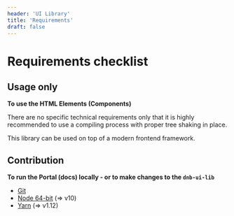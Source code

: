 ```yaml
---
header: 'UI Library'
title: 'Requirements'
draft: false
---
```


# Requirements checklist

## Usage only

**To use the HTML Elements (Components)**

There are no specific technical requirements only that it is highly recommended to use a compiling process with proper tree shaking in place.

This library can be used on top of a modern frontend framework.

## Contribution

**To run the Portal (docs) locally - or to make changes to the `dnb-ui-lib`**

- [Git](https://git-scm.com)
- [Node 64-bit](https://nodejs.org) (=> v10)
- [Yarn](https://yarnpkg.com) (=> v1.12)
